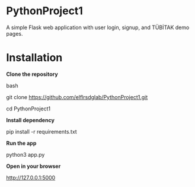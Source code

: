 # PythonProject1

A simple Flask web application with user login, signup, and TÜBİTAK demo pages.

# Installation

**Clone the repository**

bash

   git clone https://github.com/elflrsdglab/PythonProject1.git
   
   cd PythonProject1
   
**Install dependency**

pip install -r requirements.txt

**Run the app**

python3 app.py

**Open in your browser**

http://127.0.0.1:5000
